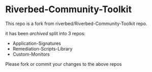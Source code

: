 # Riverbed-Community-Toolkit
This repo is a fork from riverbed/Riverbed-Community-Toolkit repo.

it has been *archived* split into 3 repos:
* Application-Signatures
* Remediation-Scripts-Library
* Custom-Monitors

Please fork or commit your changes to the above repos

